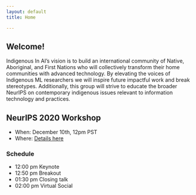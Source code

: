 ```yaml
---
layout: default
title: Home

---
```


## Welcome!

Indigenous In AI’s vision is to build an international community of Native, Aboriginal, and First Nations who will collectively transform their home communities with advanced technology. By elevating the voices of Indigenous ML researchers we will inspire future impactful work and break stereotypes. Additionally, this group will strive to educate the broader NeurIPS on contemporary indigenous issues relevant to information technology and practices.

## NeurIPS 2020 Workshop

* When: December 10th, 12pm PST
* Where: [Details here](https://neurips.cc/virtual/2020/public/affinity_workshop_19537.html)

### Schedule

* 12:00 pm Keynote 
* 12:50 pm Breakout
* 01:30 pm Closing talk
* 02:00 pm Virtual Social


